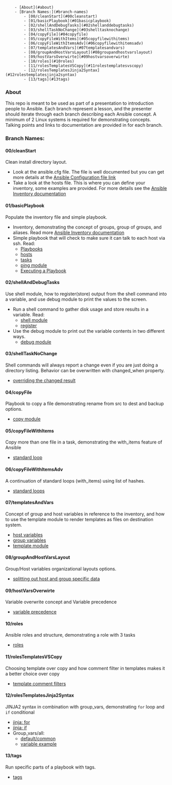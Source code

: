 <!-- TOC depthFrom:1 depthTo:6 withLinks:1 updateOnSave:1 orderedList:0 -->

		- [About](#about)
		- [Branch Names:](#branch-names)
			- [00/cleanStart](#00cleanstart)
			- [01/basicPlaybook](#01basicplaybook)
			- [02/shellAndDebugTasks](#02shellanddebugtasks)
			- [03/shellTaskNoChange](#03shelltasknochange)
			- [04/copyFile](#04copyfile)
			- [05/copyFileWithItems](#05copyfilewithitems)
			- [06/copyFileWithItemsAdv](#06copyfilewithitemsadv)
			- [07/templatesAndVars](#07templatesandvars)
			- [08/groupAndHostVarsLayout](#08groupandhostvarslayout)
			- [09/hostVarsOverwirte](#09hostvarsoverwirte)
			- [10/roles](#10roles)
			- [11/rolesTemplatesVSCopy](#11rolestemplatesvscopy)
			- [12/rolesTemplatesJinja2Syntax](#12rolestemplatesjinja2syntax)
			- [13/tags](#13tags)

<!-- /TOC -->

### About

This repo is meant to be used as part of a presentation to introduction people to Ansible.  Each branch represent a lesson, and the presenter should iterate through each branch describing each Ansible concept.  A minimum of 2 Linux systems is required for demonstrating concepts.  Talking points and links to documentation are provided in for each branch.

### Branch Names:

#### 00/cleanStart

Clean install directory layout.
* Look at the ansible.cfg file. The file is well documented but you can get more
details at the [Ansible Configuration file link](http://docs.ansible.com/ansible/latest/intro_configuration.html)
* Take a look at the hosts file.  This is where you can define your inventory,
some examples are provided.  For more details see the [Ansible Inventory documentation](http://docs.ansible.com/ansible/latest/intro_inventory.html)


#### 01/basicPlaybook

Populate the inventory file and simple playbook.

* Inventory, demonstrating the concept of groups, group of groups, and aliases.
Read more [Ansible Inventory documentation](http://docs.ansible.com/ansible/latest/intro_inventory.html)
* Simple playbook that will check to make sure it can talk to each host via ssh.
Read:
   * [Playbooks](http://docs.ansible.com/ansible/latest/playbooks.html)
   * [hosts](http://docs.ansible.com/ansible/latest/playbooks_intro.html#hosts-and-users)
   * [tasks](http://docs.ansible.com/ansible/latest/playbooks_intro.html#tasks-list)
   * [ping module](http://docs.ansible.com/ansible/latest/ping_module.html)
   * [Executing a Playbook](http://docs.ansible.com/ansible/latest/playbooks_intro.html#executing-a-playbook)


#### 02/shellAndDebugTasks

Use shell module, how to register(store) output from the shell
command into a variable, and use debug module to print the values to the screen.

* Run a shell command to gather disk usage and store results in a variable. Read:
  * [shell module](http://docs.ansible.com/ansible/latest/shell_module.html)
  * [register](http://docs.ansible.com/ansible/latest/playbooks_conditionals.html#register-variables)
* Use the debug module to print out the variable contents in two different ways.
  * [debug module](http://docs.ansible.com/ansible/latest/debug_module.html)


#### 03/shellTaskNoChange

Shell commands will always report a change even if you are just doing a directory
listing.  Behavior can be overwritten with changed_when property.
* [overriding the changed result](http://docs.ansible.com/ansible/latest/playbooks_error_handling.html#overriding-the-changed-result)


#### 04/copyFile

Playbook to copy a file demonstrating rename from src to dest and backup options.
* [copy module](http://docs.ansible.com/ansible/latest/copy_module.html)


#### 05/copyFileWithItems

Copy more than one file in a task, demonstrating the with_items feature of Ansible
* [standard loop](http://docs.ansible.com/ansible/latest/playbooks_loops.html#standard-loops)


#### 06/copyFileWithItemsAdv

A continuation of standard loops (with_items) using list of hashes.
* [standard loops](http://docs.ansible.com/ansible/latest/playbooks_loops.html#standard-loops)


#### 07/templatesAndVars

Concept of group and host variables in reference to the inventory, and how to use the template module
to render templates as files on destination system.
* [host variables](http://docs.ansible.com/ansible/latest/intro_inventory.html#host-variables)
* [group variables](http://docs.ansible.com/ansible/latest/intro_inventory.html#group-variables)
* [template module](http://docs.ansible.com/ansible/latest/template_module.html)


#### 08/groupAndHostVarsLayout

Group/Host variables organizational layouts options.
* [splitting out host and group specific data](http://docs.ansible.com/ansible/latest/intro_inventory.html#splitting-out-host-and-group-specific-data)


#### 09/hostVarsOverwirte

Variable overwrite concept and Variable precedence
* [variable precedence](http://docs.ansible.com/ansible/latest/playbooks_variables.html#variable-precedence-where-should-i-put-a-variable)


#### 10/roles

Ansible roles and structure, demonstrating a role with 3 tasks
* [roles](http://docs.ansible.com/ansible/latest/playbooks_roles.html#roles)


#### 11/rolesTemplatesVSCopy

Choosing template over copy and how comment filter in templates makes it a better choice over copy
* [template comment filters](http://docs.ansible.com/ansible/latest/playbooks_filters.html#comment-filter)


#### 12/rolesTemplatesJinja2Syntax

JINJA2 syntax in combination with group_vars, demonstrating `for` loop and `if` conditional
* [jinja: for](http://jinja.pocoo.org/docs/2.9/templates/#for)
* [jinja: if](http://jinja.pocoo.org/docs/2.9/templates/#if)
* Group_vars/all:
  * [default/common](http://docs.ansible.com/ansible/latest/intro_inventory.html#default-groups)
  * [variable example](http://docs.ansible.com/ansible/latest/playbooks_variables.html#variable-examples)


#### 13/tags

Run specific parts of a playbook with tags.
* [tags](http://docs.ansible.com/ansible/latest/playbooks_tags.html#tags)
